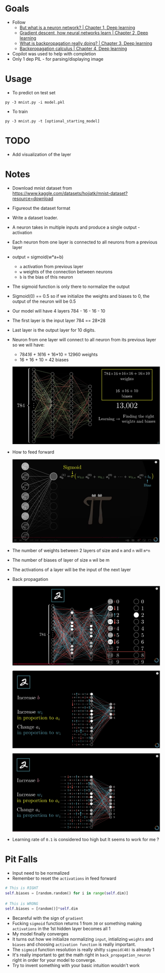 # Goals
- Follow
     - [But what is a neuron network? | Chapter 1, Deep learning](https://www.youtube.com/watch?v=aircAruvnKk&t=147s)
     - [Gradient descent, how neural networks learn | Chapter 2, Deep learning](https://www.youtube.com/watch?v=IHZwWFHWa-w)
     - [What is backpropagation really doing? | Chapter 3, Deep learning](https://www.youtube.com/watch?v=Ilg3gGewQ5U)
     - [Backpropagation calculus | Chapter 4, Deep learning](https://www.youtube.com/watch?v=tIeHLnjs5U8&t=114s)
- Copilot was used to help with completion
- Only 1 dep PIL - for parsing/displaying image

# Usage
- To predict on test set
~~~
py -3 mnist.py -i model.pkl
~~~

- To train 

~~~
py -3 mnist.py -t [optional_starting_model]
~~~


# TODO
- Add visualization of the layer

# Notes
- Download mnist dataset from https://www.kaggle.com/datasets/hojjatk/mnist-dataset?resource=download
- Figureout the dataset format
- Write a dataset loader.
- A neuron takes in multiple inputs and produce a single output - activation
- Each neuron from one layer is connected to all neurons from a previous layer
- output = sigmoid(w*a+b)
    - `a` activation from previous layer
    - `w` weights of the connection between neurons
    - `b` is the bias of this neuron

- The sigmoid function is only there to normalize the output
- Sigmoid(0) == 0.5 so if we initialize the weights and biases to 0, the output of the neuron will be 0.5
- Our model will have 4 layers 784 - 16 - 16 - 10
- The first layer is the input layer 784 == 28*28
- Last layer is the output layer for 10 digits.
- Neuron from one layer will connect to all neuron from its previous layer so we will have:
    - 784*16 + 16*16 + 16*10 = 12960 weights
    - 16 + 16 + 10 = 42 biases

    ![Model](model.png)

- How to feed forward 

    ![Feed forward](feed_forward.png)

- The number of weights between 2 layers of size and `m` and `n` will `m*n`
- The number of biases of layer of size `m` wil be m
- The activations of a layer will be the input of the next layer

- Back propagation

    ![Back propagation 0](back_prop_0.png)

    ![Back propagation 1](back_prop.png)

    ![Back propagation 2](back_prop_2.png)

- Learning rate of `0.1` is considered too high but It seems to work for me ?

# Pit Falls
- Input need to be normalized 
- Remember to reset the `activations` in feed forward
~~~python
# This is RIGHT
self.biases = [random.random() for i in range(self.dim)]

# This is WRONG
self.biases = [random()]*self.dim
~~~
- Becareful with the sign of `gradient`
- Fucking `sigmoid` function returns 1 from `30` or something making `activations` in the 1st hidden layer becomes all 1
- My model finally converges
- It turns out how we initialize normalizing `input`, intializing `weights` and `biases` and choosing `activation function` is really important.
- The `sigmoid` function resolution is really shitty `sigmoid(40)` is already 1
- It's really important to get the math right in `back_propagation_neuron` right in order for your model to converge.
- Try to invent something with your basic intuition wouldn't work

